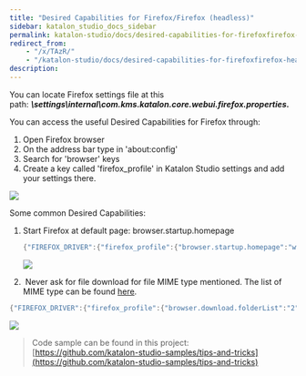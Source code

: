 ```yaml
---
title: "Desired Capabilities for Firefox/Firefox (headless)"
sidebar: katalon_studio_docs_sidebar
permalink: katalon-studio/docs/desired-capabilities-for-firefoxfirefox-headless.html
redirect_from:
    - "/x/TAzR/"
    - "/katalon-studio/docs/desired-capabilities-for-firefoxfirefox-headless/"
description:
---
```

You can locate Firefox settings file at this path: **_<Project folder>\\settings\\internal\\com.kms.katalon.core.webui.firefox.properties._**

You can access the useful Desired Capabilities for Firefox through:

1.  Open Firefox browser
2.  On the address bar type in 'about:config'
3.  Search for 'browser' keys
4.  Create a key called 'firefox_profile' in Katalon Studio settings and add your settings there.

![](../../images/katalon-studio/docs/desired-capabilities-for-firefoxfirefox-headless/Untitled.png)

Some common Desired Capabilities:

1.  Start Firefox at default page: browser.startup.homepage

    ```groovy
    {"FIREFOX_DRIVER":{"firefox_profile":{"browser.startup.homepage":"www.google.com"}}}
    ```


    ![](../../images/katalon-studio/docs/desired-capabilities-for-firefoxfirefox-headless/Untitled2.png)

2.   Never ask for file download for file MIME type mentioned. The list of MIME type can be found [here](https://developer.mozilla.org/en-US/docs/Web/HTTP/Basics_of_HTTP/MIME_types/Complete_list_of_MIME_types).

```groovy
{"FIREFOX_DRIVER":{"firefox_profile":{"browser.download.folderList":"2","browser.helperApps.alwaysAsk.force":false,"browser.download.manager.showWhenStarting":false,"browser.download.dir":"C:\\Downloads","browser.download.downloadDir":"C:\\Downloads","browser.download.defaultFolder":"C:\\Downloads","browser.helperApps.neverAsk.saveToDisk":"text/html"}}}
```

![](../../images/katalon-studio/docs/desired-capabilities-for-firefoxfirefox-headless/Untitled.png)



> Code sample can be found in this project: [https://github.com/katalon-studio-samples/tips-and-tricks](https://github.com/katalon-studio-samples/tips-and-tricks)